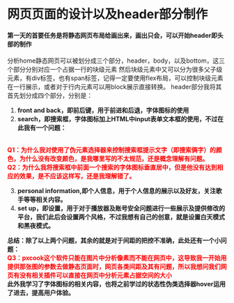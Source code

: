 # 网页页面的设计以及header部分制作
#### 第一天的首要任务是将静态网页布局给画出来，画出只会，可以开始header即头部的制作
分析home静态网页可以被划分成三个部分，header，body，以及bottom，这三个部分分别对应一个占据一行的块级元素
然后块级元素中又可以分为很多父子级元素，有div标签，也有span标签，记得一定要使用flex布局，可以控制块级元素在一行展示，或者对于行内元素可以用block展示直接转换。
header部分我将其首先划分成四个部分，分别是：
1. <strong>front and back，即前后键，用于前进和后退，字体图标的使用</strong>
2. <strong>search，即搜索框，字体图标加上HTML中input表单文本框的使用，不过在此我有一个问题：
<br>
    <font color='red'>Q1：为什么我对使用了伪元素选择器来控制搜索框提示文字（即搜索俩字）的颜色，为什么没有改变颜色，是我哪里写的不太规范，还是概念理解有问题。</font>
<br>
    <font color='red'>Q2：为什么我将搜索框中前面一个搜索的字体图标垂直居中，但是他没有达到相应的效果，是不应该这样写，还是我理解错了。</font></strong>
<br>

3. <strong>personal information,即个人信息，用于个人信息的展示以及好友，关注歌手等等相关内容。</strong>
4. <strong>set up，即设置，用于对于播放器及账号安全问题进行一些展示及提供修改的平台，我们此后会设置两个风格，不过我想有自己的创意，就是设置白天模式和黑夜模式。</strong>

<strong>总结：除了以上两个问题，其余的就是对于间距的把控不准确，此处还有一个小问题：<br>
<font color='red'>Q3：pxcook这个软件只能在图片中分析像素而不能在网页中，这导致我一开始用提供那张图的参数去做静态页面时，网页各类间距及其有问题，所以我想问我们网页有没有相关插件可以直接在网页中分析元素占据空间的大小</font><br>
此外我学习了字体图标的相关内容，也将之前学过的状态性伪类选择器hover运用了进去，提高用户体验。</strong>